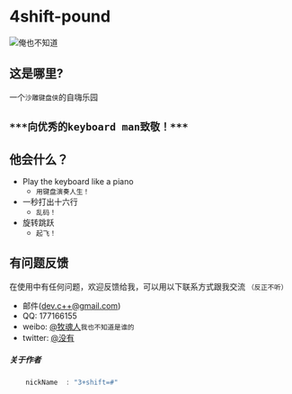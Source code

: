 # 4shift-pound
![俺也不知道](https://h5.sinaimg.cn/upload/1087/691/2018/05/11/icon_2x.png)

## 这是哪里?
一个`沙雕键盘侠`的自嗨乐园

## `***向优秀的keyboard man致敬！***`

## 他会什么？

* Play the keyboard like a piano
    *  `用键盘演奏人生！`
* 一秒打出十六行
    *  `乱码！`
* 旋转跳跃
    *  `起飞！`

## 有问题反馈
在使用中有任何问题，欢迎反馈给我，可以用以下联系方式跟我交流
`（反正不听）`

* 邮件(dev.c++@gmail.com)
* QQ: 177166155
* weibo: [@牧魂人](https://weibo.com/u/5706338853?is_hot=1)`我也不知道是谁的`
* twitter: [@没有](http://twitter.com/meiyou)

##### 关于作者

```javascript
    nickName  : "3+shift=#"
```
